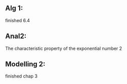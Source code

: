 ## Alg 1:
finished 6.4
## Anal2:
The characteristic property of the exponential number 2

## Modelling 2:
finished chap 3

